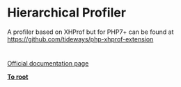 # Hierarchical Profiler




<div class="phpcode"><span class="html">
A profiler based on XHProf but for PHP7+ can be found at <a href="https://github.com/tideways/php-xhprof-extension" rel="nofollow" target="_blank">https://github.com/tideways/php-xhprof-extension</a></span>
</div>
  

#

[Official documentation page](https://www.php.net/manual/en/book.xhprof.php)

**[To root](/)**